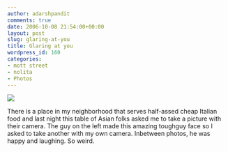 ```yaml
---
author: adarshpandit
comments: true
date: 2006-10-08 21:54:00+00:00
layout: post
slug: glaring-at-you
title: Glaring at you
wordpress_id: 160
categories:
- mott street
- nolita
- Photos
---
```


[![](http://photos1.blogger.com/blogger/5119/270/320/IMG_4911.jpg)](http://photos1.blogger.com/blogger/5119/270/640/IMG_4911.jpg)

There is a place in my neighborhood that serves half-assed cheap Italian food and last night this table of Asian folks asked me to take a picture with their camera. The guy on the left made this amazing toughguy face so I asked to take another with my own camera. Inbetween photos, he was happy and laughing. So weird.
